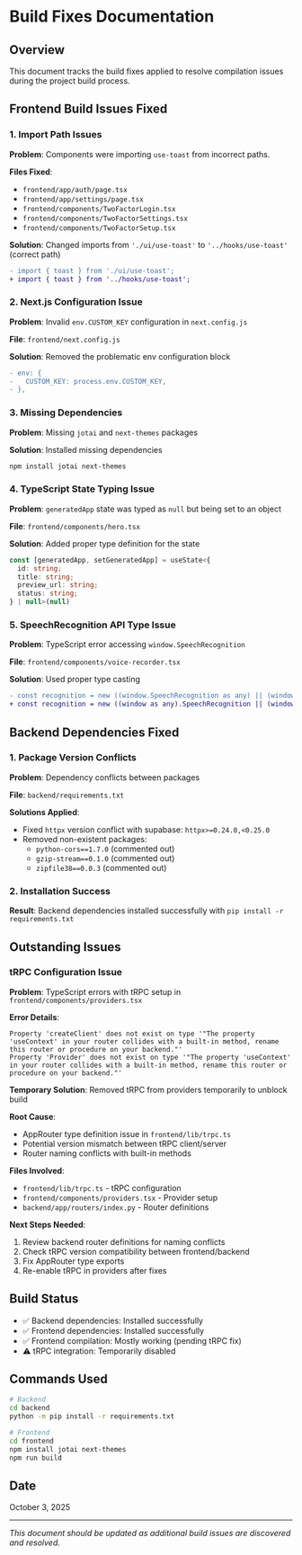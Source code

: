 # Build Fixes Documentation

## Overview
This document tracks the build fixes applied to resolve compilation issues during the project build process.

## Frontend Build Issues Fixed

### 1. Import Path Issues
**Problem**: Components were importing `use-toast` from incorrect paths.

**Files Fixed**:
- `frontend/app/auth/page.tsx`
- `frontend/app/settings/page.tsx` 
- `frontend/components/TwoFactorLogin.tsx`
- `frontend/components/TwoFactorSettings.tsx`
- `frontend/components/TwoFactorSetup.tsx`

**Solution**: Changed imports from `'./ui/use-toast'` to `'../hooks/use-toast'` (correct path)

```diff
- import { toast } from './ui/use-toast';
+ import { toast } from '../hooks/use-toast';
```

### 2. Next.js Configuration Issue
**Problem**: Invalid `env.CUSTOM_KEY` configuration in `next.config.js`

**File**: `frontend/next.config.js`

**Solution**: Removed the problematic env configuration block

```diff
- env: {
-   CUSTOM_KEY: process.env.CUSTOM_KEY,
- },
```

### 3. Missing Dependencies
**Problem**: Missing `jotai` and `next-themes` packages

**Solution**: Installed missing dependencies
```bash
npm install jotai next-themes
```

### 4. TypeScript State Typing Issue
**Problem**: `generatedApp` state was typed as `null` but being set to an object

**File**: `frontend/components/hero.tsx`

**Solution**: Added proper type definition for the state

```typescript
const [generatedApp, setGeneratedApp] = useState<{
  id: string;
  title: string;
  preview_url: string;
  status: string;
} | null>(null)
```

### 5. SpeechRecognition API Type Issue
**Problem**: TypeScript error accessing `window.SpeechRecognition`

**File**: `frontend/components/voice-recorder.tsx`

**Solution**: Used proper type casting

```diff
- const recognition = new ((window.SpeechRecognition as any) || (window.webkitSpeechRecognition as any))()
+ const recognition = new ((window as any).SpeechRecognition || (window as any).webkitSpeechRecognition)()
```

## Backend Dependencies Fixed

### 1. Package Version Conflicts
**Problem**: Dependency conflicts between packages

**File**: `backend/requirements.txt`

**Solutions Applied**:
- Fixed `httpx` version conflict with supabase: `httpx>=0.24.0,<0.25.0`
- Removed non-existent packages:
  - `python-cors==1.7.0` (commented out)
  - `gzip-stream==0.1.0` (commented out) 
  - `zipfile38==0.0.3` (commented out)

### 2. Installation Success
**Result**: Backend dependencies installed successfully with `pip install -r requirements.txt`

## Outstanding Issues

### tRPC Configuration Issue
**Problem**: TypeScript errors with tRPC setup in `frontend/components/providers.tsx`

**Error Details**:
```
Property 'createClient' does not exist on type '"The property 'useContext' in your router collides with a built-in method, rename this router or procedure on your backend."'
Property 'Provider' does not exist on type '"The property 'useContext' in your router collides with a built-in method, rename this router or procedure on your backend."'
```

**Temporary Solution**: Removed tRPC from providers temporarily to unblock build

**Root Cause**: 
- AppRouter type definition issue in `frontend/lib/trpc.ts`
- Potential version mismatch between tRPC client/server
- Router naming conflicts with built-in methods

**Files Involved**:
- `frontend/lib/trpc.ts` - tRPC configuration
- `frontend/components/providers.tsx` - Provider setup
- `backend/app/routers/index.py` - Router definitions

**Next Steps Needed**:
1. Review backend router definitions for naming conflicts
2. Check tRPC version compatibility between frontend/backend
3. Fix AppRouter type exports
4. Re-enable tRPC in providers after fixes

## Build Status
- ✅ Backend dependencies: Installed successfully
- ✅ Frontend dependencies: Installed successfully  
- ✅ Frontend compilation: Mostly working (pending tRPC fix)
- ⚠️ tRPC integration: Temporarily disabled

## Commands Used
```bash
# Backend
cd backend
python -m pip install -r requirements.txt

# Frontend  
cd frontend
npm install jotai next-themes
npm run build
```

## Date
October 3, 2025

---
*This document should be updated as additional build issues are discovered and resolved.*
